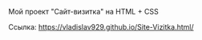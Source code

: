 Мой проект "Сайт-визитка" на HTML + CSS

 Ссылка: https://vladislav929.github.io/Site-Vizitka.html/
